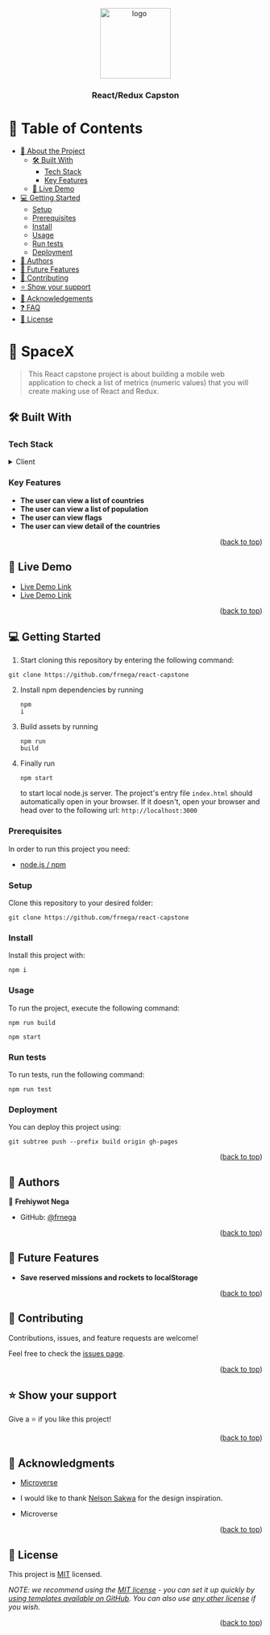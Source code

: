 <a name="readme-top"></a>

<div align="center">

  <img src="logo.png" alt="logo" width="140"  height="auto" />
  <br/>

  <h3><b>React/Redux Capston</b></h3>

</div>

<!-- TABLE OF CONTENTS -->

# 📗 Table of Contents

- [📖 About the Project](#about-project)
  - [🛠 Built With](#built-with)
    - [Tech Stack](#tech-stack)
    - [Key Features](#key-features)
  - [🚀 Live Demo](#live-demo)
- [💻 Getting Started](#getting-started)
  - [Setup](#setup)
  - [Prerequisites](#prerequisites)
  - [Install](#install)
  - [Usage](#usage)
  - [Run tests](#run-tests)
  - [Deployment](#triangular_flag_on_post-deployment)
- [👥 Authors](#authors)
- [🔭 Future Features](#future-features)
- [🤝 Contributing](#contributing)
- [⭐️ Show your support](#support)
- [🙏 Acknowledgements](#acknowledgements)
- [❓ FAQ](#faq)
- [📝 License](#license)

<!-- PROJECT DESCRIPTION -->

# 📖 SpaceX <a name="about-project"></a>

> This React capstone project is about building a mobile web application to check a list of metrics (numeric values) that you will create making use of React and Redux.

## 🛠 Built With <a name="built-with"></a>

### Tech Stack <a name="tech-stack"></a>

<details>
  <summary>Client</summary>
  <ul>
    <li><a href="https://developer.mozilla.org/en-US/docs/Web/HTML">HTML</a></li>
    <li><a href="https://developer.mozilla.org/en-US/docs/Web/CSS">CSS</a></li>
    <li><a href="https://developer.mozilla.org/en-US/docs/Web/JavaScript">JavaScript</a></li>
    <li><a href="https://webpack.js.org/">Webpack</a></li>
    <li><a href="https://babeljs.io/docs/en/">Babel</a></li>
    <li><a href="https://jestjs.io/docs/getting-started">Jest</a></li>
    <li><a href="https://nodejs.org/en/docs/">Node.js/npm</a></li>
    <li><a href="https://reactjs.org/">React.js</a></li>
    <li><a href="https://testing-library.com/docs/react-testing-library/intro/">React Testing Library</a></li>
  </ul>
</details>

<!-- Features -->

### Key Features <a name="key-features"></a>

- **The user can view a list of countries**
- **The user can view a list of population**
- **The user can view flags**
- **The user can view detail of the countries**

<p align="right">(<a href="#readme-top">back to top</a>)</p>

<!-- LIVE DEMO -->

## 🚀 Live Demo <a name="live-demo"></a>

- [Live Demo Link](https://spacex-hub-tefm.onrender.com/)
- [Live Demo Link](https://spacex-hub-tefm.onrender.com/)

<p align="right">(<a href="#readme-top">back to top</a>)</p>

<!-- GETTING STARTED -->

## 💻 Getting Started <a name="getting-started"></a>

1. Start cloning this repository by entering the following command:

<pre><code>git clone https://github.com/frnega/react-capstone</code></pre>

2. Install npm dependencies by running <pre><code>npm i</code></pre>

3. Build assets by running <pre><code>npm run build</code></pre>

4. Finally run <pre><code>npm start</code></pre> to start local node.js server. The project's entry file `index.html` should automatically open in your browser. If it doesn't, open your browser and head over to the following url: `http://localhost:3000`

### Prerequisites

In order to run this project you need:

- [node.js / npm](https://nodejs.org/en/download/)

### Setup

Clone this repository to your desired folder:

<pre><code>git clone https://github.com/frnega/react-capstone</code></pre>

### Install

Install this project with:

<pre><code>npm i</code></pre>

### Usage

To run the project, execute the following command:

<pre><code>npm run build</code></pre>
<pre><code>npm start</code></pre>

### Run tests

To run tests, run the following command:

<pre><code>npm run test</code></pre>

### Deployment

You can deploy this project using:

<pre><code>git subtree push --prefix build origin gh-pages</code></pre>

<p align="right">(<a href="#readme-top">back to top</a>)</p>

<!-- AUTHORS -->

## 👥 Authors <a name="authors"></a>

👤 **Frehiywot Nega**

- GitHub: [@frnega](hhttps://github.com/frnega)

<p align="right">(<a href="#readme-top">back to top</a>)</p>

<!-- FUTURE FEATURES -->

## 🔭 Future Features <a name="future-features"></a>

- **Save reserved missions and rockets to localStorage**

<p align="right">(<a href="#readme-top">back to top</a>)</p>

<!-- CONTRIBUTING -->

## 🤝 Contributing <a name="contributing"></a>

Contributions, issues, and feature requests are welcome!

Feel free to check the [issues page](../../issues/).

<p align="right">(<a href="#readme-top">back to top</a>)</p>

<!-- SUPPORT -->

## ⭐️ Show your support <a name="support"></a>

Give a ⭐️ if you like this project!

<p align="right">(<a href="#readme-top">back to top</a>)</p>

<!-- ACKNOWLEDGEMENTS -->
## 🙏 Acknowledgments <a name="acknowledgements"></a>

- [Microverse](https://www.microverse.org/)
- I would like to thank [Nelson Sakwa](https://www.behance.net/sakwadesignstudio) for the design inspiration.

- Microverse

<p align="right">(<a href="#readme-top">back to top</a>)</p>

<!-- LICENSE -->

## 📝 License <a name="license"></a>

This project is [MIT](./LICENSE) licensed.

_NOTE: we recommend using the [MIT license](https://choosealicense.com/licenses/mit/) - you can set it up quickly by [using templates available on GitHub](https://docs.github.com/en/communities/setting-up-your-project-for-healthy-contributions/adding-a-license-to-a-repository). You can also use [any other license](https://choosealicense.com/licenses/) if you wish._

<p align="right">(<a href="#readme-top">back to top</a>)</p>